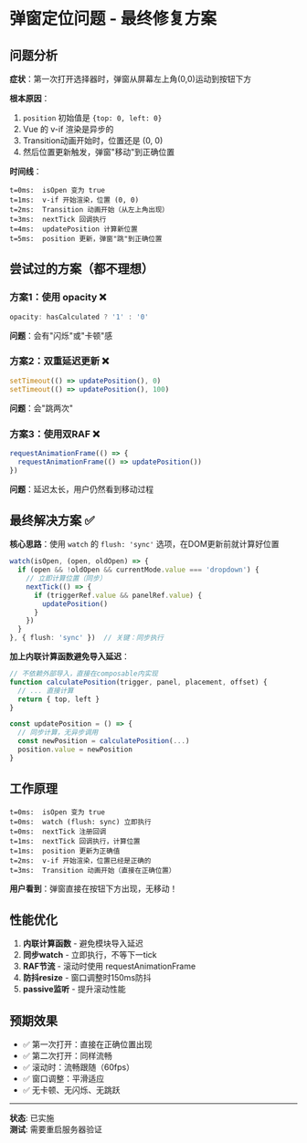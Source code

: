 # 弹窗定位问题 - 最终修复方案

## 问题分析

**症状**：第一次打开选择器时，弹窗从屏幕左上角(0,0)运动到按钮下方

**根本原因**：
1. `position` 初始值是 `{top: 0, left: 0}`
2. Vue 的 v-if 渲染是异步的
3. Transition动画开始时，位置还是 (0, 0)
4. 然后位置更新触发，弹窗"移动"到正确位置

**时间线**：
```
t=0ms:  isOpen 变为 true
t=1ms:  v-if 开始渲染，位置 (0, 0)
t=2ms:  Transition 动画开始（从左上角出现）
t=3ms:  nextTick 回调执行
t=4ms:  updatePosition 计算新位置
t=5ms:  position 更新，弹窗"跳"到正确位置
```

## 尝试过的方案（都不理想）

### 方案1：使用 opacity ❌
```typescript
opacity: hasCalculated ? '1' : '0'
```
**问题**：会有"闪烁"或"卡顿"感

### 方案2：双重延迟更新 ❌
```typescript
setTimeout(() => updatePosition(), 0)
setTimeout(() => updatePosition(), 100)
```
**问题**：会"跳两次"

### 方案3：使用双RAF ❌
```typescript
requestAnimationFrame(() => {
  requestAnimationFrame(() => updatePosition())
})
```
**问题**：延迟太长，用户仍然看到移动过程

## 最终解决方案 ✅

**核心思路**：使用 `watch` 的 `flush: 'sync'` 选项，在DOM更新前就计算好位置

```typescript
watch(isOpen, (open, oldOpen) => {
  if (open && !oldOpen && currentMode.value === 'dropdown') {
    // 立即计算位置（同步）
    nextTick(() => {
      if (triggerRef.value && panelRef.value) {
        updatePosition()
      }
    })
  }
}, { flush: 'sync' })  // 关键：同步执行
```

**加上内联计算函数避免导入延迟**：
```typescript
// 不依赖外部导入，直接在composable内实现
function calculatePosition(trigger, panel, placement, offset) {
  // ... 直接计算
  return { top, left }
}

const updatePosition = () => {
  // 同步计算，无异步调用
  const newPosition = calculatePosition(...)
  position.value = newPosition
}
```

## 工作原理

```
t=0ms:  isOpen 变为 true
t=0ms:  watch (flush: sync) 立即执行
t=0ms:  nextTick 注册回调
t=1ms:  nextTick 回调执行，计算位置
t=1ms:  position 更新为正确值
t=2ms:  v-if 开始渲染，位置已经是正确的
t=3ms:  Transition 动画开始（直接在正确位置）
```

**用户看到**：弹窗直接在按钮下方出现，无移动！

## 性能优化

1. **内联计算函数** - 避免模块导入延迟
2. **同步watch** - 立即执行，不等下一tick
3. **RAF节流** - 滚动时使用 requestAnimationFrame
4. **防抖resize** - 窗口调整时150ms防抖
5. **passive监听** - 提升滚动性能

## 预期效果

- ✅ 第一次打开：直接在正确位置出现
- ✅ 第二次打开：同样流畅
- ✅ 滚动时：流畅跟随（60fps）
- ✅ 窗口调整：平滑适应
- ✅ 无卡顿、无闪烁、无跳跃

---

**状态**: 已实施  
**测试**: 需要重启服务器验证


